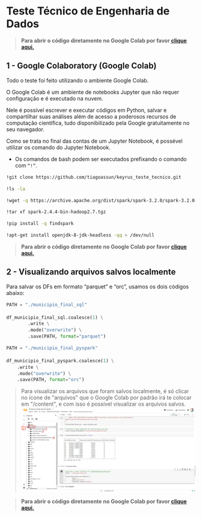 # Teste Técnico de Engenharia de Dados

> **Para abrir o código diretamente no Google Colab por favor [clique aqui.](https://colab.research.google.com/drive/1iBnnlAClXzsmKvoeLDMeVwX8AY-DgW7r?usp=sharing)**

## 1 - Google Colaboratory (Google Colab)
Todo o teste foi feito utilizando o ambiente Google Colab. 

O Google Colab é um ambiente de notebooks Jupyter que não requer configuração e é executado na nuvem. 

Nele é possível escrever e executar códigos em Python, salvar e compartilhar suas análises além de acesso a poderosos recursos de computação científica, tudo disponibilizado pela Google gratuitamente no seu navegador.

Como se trata no final das contas de um Jupyter Notebook, é possével utilizar os comando do Jupyter Notebook.

* Os comandos de bash podem ser executados prefixando o comando com ```“!”```.

```bash
!git clone https://github.com/tiagoassun/keyrus_teste_tecnico.git
```

~~~bash
!ls -la
~~~

~~~bash
!wget -q https://archive.apache.org/dist/spark/spark-3.2.0/spark-3.2.0-bin-hadoop3.2.tgz
~~~

~~~bash
!tar xf spark-2.4.4-bin-hadoop2.7.tgz
~~~

~~~bash
!pip install -q findspark
~~~

~~~bash
!apt-get install openjdk-8-jdk-headless -qq > /dev/null
~~~


> **Para abrir o código diretamente no Google Colab por favor [clique aqui.](https://colab.research.google.com/drive/1iBnnlAClXzsmKvoeLDMeVwX8AY-DgW7r?usp=sharing)**



## 2 - Visualizando arquivos salvos localmente

Para salvar os DFs em formato “parquet” e “orc”, usamos os dois códigos abaixo:

~~~python
PATH = "./municipio_final_sql"

df_municipio_final_sql.coalesce(1) \
        .write \
        .mode("overwrite") \
        .save(PATH, format="parquet")
~~~

~~~python
PATH = "./municipio_final_pyspark"

df_municipio_final_pyspark.coalesce(1) \
    .write \
    .mode("overwrite") \
    .save(PATH, format="orc")
~~~

> Para visualizar os arquivos que foram salvos localmente, é só clicar no ícone de "arquivos" que o Google Colab por padrão irá te colocar em "/content", e com isso é possível visualizar os arquivos salvos.
![1](https://raw.githubusercontent.com/tiagoassun/keyrus_teste_tecnico/main/images-readme/1.png)



> **Para abrir o código diretamente no Google Colab por favor [clique aqui.](https://colab.research.google.com/drive/1iBnnlAClXzsmKvoeLDMeVwX8AY-DgW7r?usp=sharing)**
